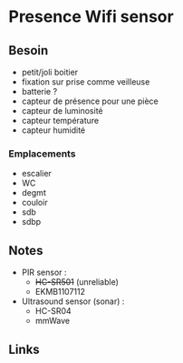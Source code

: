 # Presence Wifi sensor

## Besoin

- petit/joli boitier
- fixation sur prise comme veilleuse 
- batterie ?
- capteur de présence pour une pièce
- capteur de luminosité 
- capteur température 
- capteur humidité 

### Emplacements

- escalier
- WC
- degmt
- couloir
- sdb
- sdbp

## Notes

- PIR sensor :
  - ~~HC-SR501~~ (unreliable)
  - EKMB1107112
- Ultrasound sensor (sonar) :
  - HC-SR04
  - mmWave

## Links
